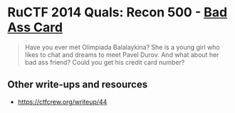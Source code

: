# RuCTF 2014 Quals: Recon 500 - [Bad Ass Card](https://github.com/HackerDom/ructf-2014-quals/tree/master/tasks/bad_ass_card)

> Have you ever met Olimpiada Balalaykina?
> She is a young girl who likes to chat and dreams to meet Pavel Durov.
> And what about her bad ass friend? Could you get his credit card number?

## Other write-ups and resources

* <https://ctfcrew.org/writeup/44>
